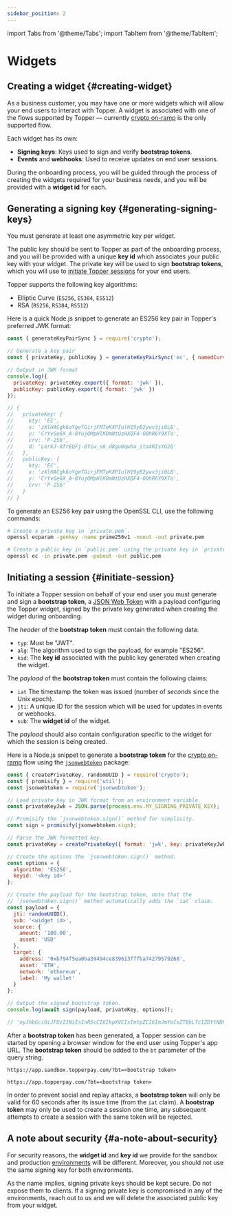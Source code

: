 ```yaml
---
sidebar_position: 2
---
```


import Tabs from '@theme/Tabs';
import TabItem from '@theme/TabItem';

# Widgets

## Creating a widget {#creating-widget}

As a business customer, you may have one or more widgets which will allow your end users to interact with Topper. A widget is associated with one of the flows supported by Topper — currently [crypto on-ramp](./flows/crypto-onramp.mdx) is the only supported flow.

Each widget has its own:

- **Signing keys**: Keys used to sign and verify **bootstrap tokens**.
- **Events** and **webhooks**: Used to receive updates on end user sessions.

During the onboarding process, you will be guided through the process of creating the widgets required for your business needs, and you will be provided with a **widget id** for each.

## Generating a signing key {#generating-signing-keys}

You must generate at least one asymmetric key per widget.

The public key should be sent to Topper as part of the onboarding process, and you will be provided with a unique **key id** which associates your public key with your widget. The private key will be used to sign **bootstrap tokens**, which you will use to [initiate Topper sessions](#initiate-session) for your end users.

Topper supports the following key algorithms:

- Elliptic Curve (`ES256`, `ES384`, `ES512`)
- RSA (`RS256`, `RS384`, `RS512`)

<Tabs>
  <TabItem label="Node.js" value="nodejs" default>

Here is a quick Node.js snippet to generate an ES256 key pair in Topper's preferred JWK format:

```js
const { generateKeyPairSync } = require('crypto');

// Generate a key pair
const { privateKey, publicKey } = generateKeyPairSync('ec', { namedCurve: 'prime256v1' });

// Output in JWK format
console.log({
  privateKey: privateKey.export({ format: 'jwk' }),
  publicKey: publicKey.export({ format: 'jwk' })
});

// {
//   privateKey: {
//     kty: 'EC',
//     x: 'zXlHACgk6oYgeTGirjFMToKXPIulH19yB2ywv3ji0L8',
//     y: 'CrYvGe6X_A-8YujOMpHlKOmNtUzHXQF4-O0hR6Y9XTo',
//     crv: 'P-256',
//     d: 'LerkJ-8frEQFj-0Yiw_s6_d8gu0qwha_ita4RIsYO2Q'
//   },
//   publicKey: {
//     kty: 'EC',
//     x: 'zXlHACgk6oYgeTGirjFMToKXPIulH19yB2ywv3ji0L8',
//     y: 'CrYvGe6X_A-8YujOMpHlKOmNtUzHXQF4-O0hR6Y9XTo',
//     crv: 'P-256'
//   }
// }
```

  </TabItem>
  <TabItem label="OpenSSL CLI" value="openssl">

To generate an ES256 key pair using the OpenSSL CLI, use the following commands:

```bash
# Create a private key in `private.pem`.
openssl ecparam -genkey -name prime256v1 -noout -out private.pem

# Create a public key in `public.pem` using the private key in `private.pem`.
openssl ec -in private.pem -pubout -out public.pem
```

  </TabItem>
</Tabs>

## Initiating a session {#initiate-session}

To initiate a Topper session on behalf of your end user you must generate and sign a **bootstrap token**, a [JSON Web Token](https://www.rfc-editor.org/rfc/rfc7519) with a payload configuring the Topper widget, signed by the private key generated when creating the widget during onboarding.

The _header_ of the **bootstrap token** must contain the following data:

- `typ`: Must be "JWT".
- `alg`: The algorithm used to sign the payload, for example "ES256".
- `kid`: The **key id** associated with the public key generated when creating the widget.

The _payload_ of the **bootstrap token** must contain the following claims:

- `iat` The timestamp the token was issued (number of _seconds_ since the Unix epoch).
- `jti`: A unique ID for the session which will be used for updates in events or webhooks.
- `sub`: The **widget id** of the widget.

The _payload_ should also contain configuration specific to the widget for which the session is being created.


<Tabs>
  <TabItem label="Node.js" value="nodejs" default>

Here is a Node.js snippet to generate a **bootstrap token** for the [crypto on-ramp](./flows/crypto-onramp.mdx) flow using the [`jsonwebtoken`](https://github.com/auth0/node-jsonwebtoken) package:

```js
const { createPrivateKey, randomUUID } = require('crypto');
const { promisify } = require('util');
const jsonwebtoken = require('jsonwebtoken');

// Load private key in JWK format from an environment variable.
const privateKeyJwk = JSON.parse(process.env.MY_SIGNING_PRIVATE_KEY);

// Promisify the `jsonwebtoken.sign()` method for simplicity.
const sign = promisify(jsonwebtoken.sign);

// Parse the JWK formatted key.
const privateKey = createPrivateKey({ format: 'jwk', key: privateKeyJwk });

// Create the options the `jsonwebtoken.sign()` method.
const options = {
  algorithm: 'ES256',
  keyid: '<key id>'
};

// Create the payload for the bootstrap token, note that the
// `jsonwebtoken.sign()` method automatically adds the `iat` claim.
const payload = {
  jti: randomUUID(),
  sub: '<widget id>',
  source: {
    amount: '100.00',
    asset: 'USD'
  },
  target: {
    address: '0xb794f5ea0ba39494ce839613fffba74279579268',
    asset: 'ETH',
    network: 'ethereum',
    label: 'My wallet'
  }
};

// Output the signed bootstrap token.
console.log(await sign(payload, privateKey, options));

// 'eyJhbGciOiJFUzI1NiIsInR5cCI6IkpXVCIsImtpZCI6ImJmYmIxZTBhLTc1ZDYtNDFlYi1hZjY4LTY1ODRlMTY3ZDQwMCJ9.eyJqdGkiOiJmNThmZTk0Yi1kNjUxLTQ4NmYtOTEwYS1jZmMyMWYyZGM1NTciLCJzdWIiOiIyOWQwY2U4Mi02ZTdkLTQ5OGMtYTUxZC03MDcxZGUyYTQ4Y2UiLCJzb3VyY2UiOnsiYW1vdW50IjoiMTAwLjAwIiwiYXNzZXQiOiJVU0QifSwidGFyZ2V0Ijp7ImFkZHJlc3MiOiIweGI3OTRmNWVhMGJhMzk0OTRjZTgzOTYxM2ZmZmJhNzQyNzk1NzkyNjgiLCJhc3NldCI6IkVUSCIsIm5ldHdvcmsiOiJldGhlcmV1bSIsImxhYmVsIjoiTXkgd2FsbGV0In0sImlhdCI6MTY3OTMyMTI0Nn0.uVwWAC37b6qdc74aGSRCcXzNDIzOXCdibFcv6k68tFXCYknItzkoUDapMl798r2nXEq9jq7VSZMuYvbakmo0Hw'
```

  </TabItem>
</Tabs>

After a **bootstrap token** has been generated, a Topper session can be started by opening a browser window for the end user using Topper's app URL. The **bootstrap token** should be added to the `bt` parameter of the query string.

<Tabs>
  <TabItem label="Sandbox" value="sandbox" default>

```
https://app.sandbox.topperpay.com/?bt=<bootstrap token>
```

  </TabItem>
  <TabItem label="Production" value="production" default>

```
https://app.topperpay.com/?bt=<bootstrap token>
```

  </TabItem>
</Tabs>

In order to prevent social and replay attacks, a **bootstrap token** will only be valid for 60 seconds after its issue time (from the `iat` claim). A **bootstrap token** may only be used to create a session one time, any subsequent attempts to create a session with the same token will be rejected.

## A note about security {#a-note-about-security}

For security reasons, the **widget id** and **key id** we provide for the sandbox and production [environments](./environments.md) will be different. Moreover, you should not use the same signing key for both environments.

As the name implies, signing private keys should be kept secure. Do not expose them to clients. If a signing private key is compromised in any of the environments, reach out to us and we will delete the associated public key from your widget.
